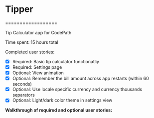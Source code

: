 # Tipper
==================

Tip Calculator app for CodePath

Time spent: 15 hours total

Completed user stories:

* [x] Required: Basic tip calculator functionatliy
* [x] Required: Settings page
* [x] Optional: View animation
* [x] Optional: Remember the bill amount across app restarts (within 60 seconds)
* [x] Optional: Use locale specific currency and currency thousands separators
* [x] Optional: Light/dark color theme in settings view

**Walkthrough of required and optional user stories:**


